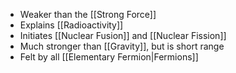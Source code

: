 * Weaker than the [[Strong Force]]
* Explains [[Radioactivity]]
* Initiates [[Nuclear Fusion]] and [[Nuclear Fission]]
* Much stronger than [[Gravity]], but is short range
* Felt by all [[Elementary Fermion|Fermions]]